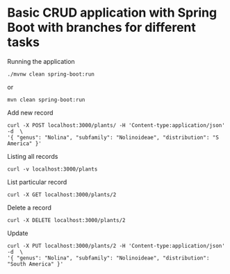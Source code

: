 # Basic CRUD application with Spring Boot with branches for different tasks

Running the application

    ./mvnw clean spring-boot:run

or

    mvn clean spring-boot:run


Add new record

    curl -X POST localhost:3000/plants/ -H 'Content-type:application/json' -d  \
    '{ "genus": "Nolina", "subfamily": "Nolinoideae", "distribution": "S America" }'

Listing all records

    curl -v localhost:3000/plants

List particular record 

    curl -X GET localhost:3000/plants/2

Delete a record

    curl -X DELETE localhost:3000/plants/2

Update

    curl -X PUT localhost:3000/plants/2 -H 'Content-type:application/json' -d  \
    '{ "genus": "Nolina", "subfamily": "Nolinoideae", "distribution": "South America" }'

